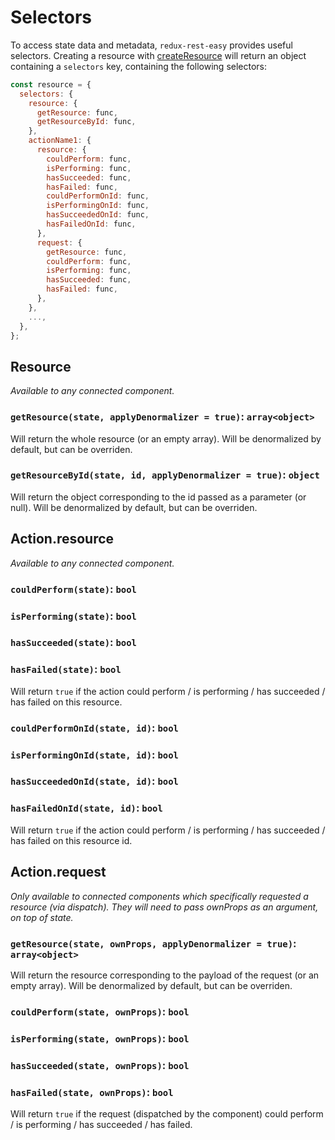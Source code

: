 # Selectors

To access state data and metadata, `redux-rest-easy` provides useful selectors. Creating a resource with [createResource](../createResource.md) will return an object containing a `selectors` key, containing the following selectors:

```js
const resource = {
  selectors: {
    resource: {
      getResource: func,
      getResourceById: func,
    },
    actionName1: {
      resource: {
        couldPerform: func,
        isPerforming: func,
        hasSucceeded: func,
        hasFailed: func,
        couldPerformOnId: func,
        isPerformingOnId: func,
        hasSucceededOnId: func,
        hasFailedOnId: func,
      },
      request: {
        getResource: func,
        couldPerform: func,
        isPerforming: func,
        hasSucceeded: func,
        hasFailed: func,
      },
    },
    ...,
  },
};
```

## Resource

_Available to any connected component._

### `getResource(state, applyDenormalizer = true)`: `array<object>`

Will return the whole resource (or an empty array). Will be denormalized by default, but can be overriden.

### `getResourceById(state, id, applyDenormalizer = true)`: `object`

Will return the object corresponding to the id passed as a parameter (or null). Will be denormalized by default, but can be overriden.

## Action.resource

_Available to any connected component._

### `couldPerform(state)`: `bool`

### `isPerforming(state)`: `bool`

### `hasSucceeded(state)`: `bool`

### `hasFailed(state)`: `bool`

Will return `true` if the action could perform / is performing / has succeeded / has failed on this resource.

### `couldPerformOnId(state, id)`: `bool`

### `isPerformingOnId(state, id)`: `bool`

### `hasSucceededOnId(state, id)`: `bool`

### `hasFailedOnId(state, id)`: `bool`

Will return `true` if the action could perform / is performing / has succeeded / has failed on this resource id.

## Action.request

_Only available to connected components which specifically requested a resource (via dispatch). They will need to pass ownProps as an argument, on top of state._

### `getResource(state, ownProps, applyDenormalizer = true)`: `array<object>`

Will return the resource corresponding to the payload of the request (or an empty array). Will be denormalized by default, but can be overriden.

### `couldPerform(state, ownProps)`: `bool`

### `isPerforming(state, ownProps)`: `bool`

### `hasSucceeded(state, ownProps)`: `bool`

### `hasFailed(state, ownProps)`: `bool`

Will return `true` if the request (dispatched by the component) could perform / is performing / has succeeded / has failed.
